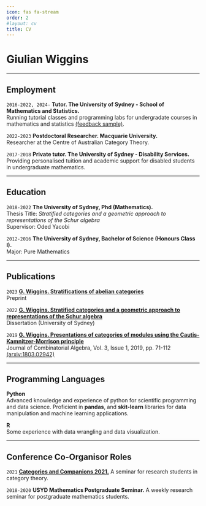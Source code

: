 ```yaml
---
icon: fas fa-stream
order: 2
#layout: cv
title: CV
---
```

# Giulian Wiggins

- - - 

## Employment

`2016-2022, 2024-`
__Tutor. The University of Sydney - School of Mathematics and Statistics.__  
Running tutorial classes and programming labs for  undergradate courses in mathematics and statistics [(feedback sample)](/Teaching%20in%20Tutorials.pdf).

`2022-2023`
__Postdoctoral Researcher. Macquarie University.__  
Researcher at the Centre of Australian Category Theory.



`2017-2018`
__Private tutor. The University of Sydney - Disability Services.__  
Providing personalised tuition and academic support for disabled students in undergraduate mathematics. 

- - - 

## Education

`2018-2022`
__The University of Sydney, Phd (Mathematics).__  
Thesis Title: *Stratified categories and a geometric approach to representations of the Schur algebra*  
Supervisor: Oded Yacobi


`2012-2016`
__The University of Sydney, Bachelor of Science (Honours Class I).__  
Major: Pure Mathematics

- - -



## Publications

`2023`
[__G. Wiggins. Stratifications of abelian categories__](https://arxiv.org/abs/2303.14925)\
Preprint

`2022`
[__G. Wiggins. Stratified categories and a geometric approach to representations of the Schur algebra__](/GWigginsThesis.pdf)  
Dissertation (University of Sydney)


`2019`
[__G. Wiggins. Presentations of categories of modules using the Cautis-Kamnitzer-Morrison principle__](https://ems.press/journals/jca/articles/16026)  
Journal of Combinatorial Algebra, Vol. 3, Issue 1, 2019, pp. 71-112 [(arxiv:1803.02942)](https://arxiv.org/abs/1803.02942)

- - -

## Programming Languages

__Python__  
Advanced knowledge and experience of python for scientific programming and
data science. Proficient in **pandas**, and **skit-learn** libraries for data manipulation
and machine learning applications.

__R__  
Some experience with data wrangling and data visualization.

- -  -

<!--
## Scholarships and Funding (abridged)

`2018-2021`
__Research Training Program.__  
35,000AUD per annum stipend provided by the Australian government for postgraduate research.

`2018`
__MSRI Summer Graduate School: Derived Categories (UC Berkeley).__  
700USD for travel to Berkeley, CA, plus full accomodation costs for two weeks. 

`2018`
__Masterclass: Tensor triangular geometry and equivariant stable homotopy theory (University of Copenhagen).__  
2500 DKK.

- - - 
--> 


## Conference Co-Organisor Roles

`2021`
[__Categories and Companions 2021.__](http://web.science.mq.edu.au/groups/coact/seminar/CaCS2021/) 
A seminar for research students in category theory.

`2018-2020`
__USYD Mathematics Postgraduate Seminar.__ 
A weekly research seminar for postgraduate mathematics students.





<!-- ### Footer

Last updated: Jan 2023 -->